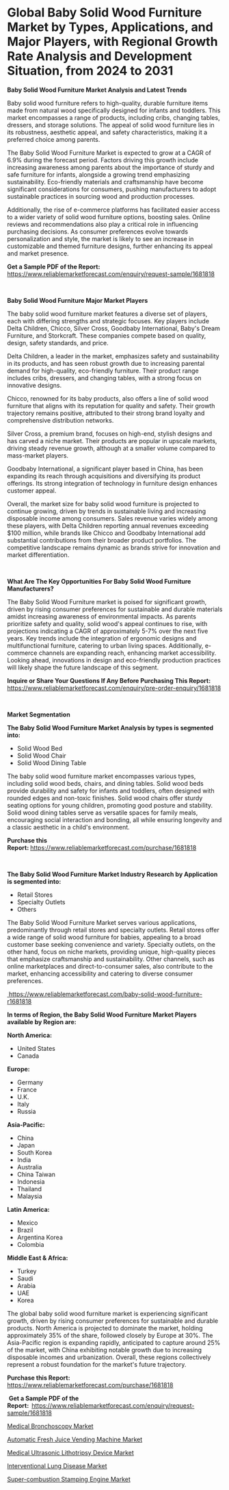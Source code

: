 <p><h1>Global Baby Solid Wood Furniture Market by Types, Applications, and Major Players, with Regional Growth Rate Analysis and Development Situation, from 2024 to 2031</h1></p><p><strong>Baby Solid Wood Furniture Market Analysis and Latest Trends</strong></p>
<p><p>Baby solid wood furniture refers to high-quality, durable furniture items made from natural wood specifically designed for infants and toddlers. This market encompasses a range of products, including cribs, changing tables, dressers, and storage solutions. The appeal of solid wood furniture lies in its robustness, aesthetic appeal, and safety characteristics, making it a preferred choice among parents.</p><p>The Baby Solid Wood Furniture Market is expected to grow at a CAGR of 6.9% during the forecast period. Factors driving this growth include increasing awareness among parents about the importance of sturdy and safe furniture for infants, alongside a growing trend emphasizing sustainability. Eco-friendly materials and craftsmanship have become significant considerations for consumers, pushing manufacturers to adopt sustainable practices in sourcing wood and production processes.</p><p>Additionally, the rise of e-commerce platforms has facilitated easier access to a wider variety of solid wood furniture options, boosting sales. Online reviews and recommendations also play a critical role in influencing purchasing decisions. As consumer preferences evolve towards personalization and style, the market is likely to see an increase in customizable and themed furniture designs, further enhancing its appeal and market presence.</p></p>
<p><strong>Get a Sample PDF of the Report:&nbsp;</strong> <a href="https://www.reliablemarketforecast.com/enquiry/request-sample/1681818?utm_campaign=1170&utm_medium=2&utm_source=Github&utm_content=ia&utm_term=14102024&utm_id=baby-solid-wood-furniture">https://www.reliablemarketforecast.com/enquiry/request-sample/1681818</a></p>
<p>&nbsp;</p>
<p><strong>Baby Solid Wood Furniture Major Market Players</strong></p>
<p><p>The baby solid wood furniture market features a diverse set of players, each with differing strengths and strategic focuses. Key players include Delta Children, Chicco, Silver Cross, Goodbaby International, Baby's Dream Furniture, and Storkcraft. These companies compete based on quality, design, safety standards, and price.</p><p>Delta Children, a leader in the market, emphasizes safety and sustainability in its products, and has seen robust growth due to increasing parental demand for high-quality, eco-friendly furniture. Their product range includes cribs, dressers, and changing tables, with a strong focus on innovative designs.</p><p>Chicco, renowned for its baby products, also offers a line of solid wood furniture that aligns with its reputation for quality and safety. Their growth trajectory remains positive, attributed to their strong brand loyalty and comprehensive distribution networks.</p><p>Silver Cross, a premium brand, focuses on high-end, stylish designs and has carved a niche market. Their products are popular in upscale markets, driving steady revenue growth, although at a smaller volume compared to mass-market players.</p><p>Goodbaby International, a significant player based in China, has been expanding its reach through acquisitions and diversifying its product offerings. Its strong integration of technology in furniture design enhances customer appeal.</p><p>Overall, the market size for baby solid wood furniture is projected to continue growing, driven by trends in sustainable living and increasing disposable income among consumers. Sales revenue varies widely among these players, with Delta Children reporting annual revenues exceeding $100 million, while brands like Chicco and Goodbaby International add substantial contributions from their broader product portfolios. The competitive landscape remains dynamic as brands strive for innovation and market differentiation.</p></p>
<p>&nbsp;</p>
<p><strong>What Are The Key Opportunities For Baby Solid Wood Furniture Manufacturers?</strong></p>
<p><p>The Baby Solid Wood Furniture market is poised for significant growth, driven by rising consumer preferences for sustainable and durable materials amidst increasing awareness of environmental impacts. As parents prioritize safety and quality, solid wood's appeal continues to rise, with projections indicating a CAGR of approximately 5-7% over the next five years. Key trends include the integration of ergonomic designs and multifunctional furniture, catering to urban living spaces. Additionally, e-commerce channels are expanding reach, enhancing market accessibility. Looking ahead, innovations in design and eco-friendly production practices will likely shape the future landscape of this segment.</p></p>
<p><strong>Inquire or Share Your Questions If Any Before Purchasing This Report:</strong> <a href="https://www.reliablemarketforecast.com/enquiry/pre-order-enquiry/1681818?utm_campaign=1170&utm_medium=2&utm_source=Github&utm_content=ia&utm_term=14102024&utm_id=baby-solid-wood-furniture">https://www.reliablemarketforecast.com/enquiry/pre-order-enquiry/1681818</a></p>
<p>&nbsp;</p>
<p><strong>Market Segmentation</strong></p>
<p><strong>The Baby Solid Wood Furniture Market Analysis by types is segmented into:</strong></p>
<p><ul><li>Solid Wood Bed</li><li>Solid Wood Chair</li><li>Solid Wood Dining Table</li></ul></p>
<p><p>The baby solid wood furniture market encompasses various types, including solid wood beds, chairs, and dining tables. Solid wood beds provide durability and safety for infants and toddlers, often designed with rounded edges and non-toxic finishes. Solid wood chairs offer sturdy seating options for young children, promoting good posture and stability. Solid wood dining tables serve as versatile spaces for family meals, encouraging social interaction and bonding, all while ensuring longevity and a classic aesthetic in a child's environment.</p></p>
<p><strong>Purchase this Report:&nbsp;</strong><a href="https://www.reliablemarketforecast.com/purchase/1681818?utm_campaign=1170&utm_medium=2&utm_source=Github&utm_content=ia&utm_term=14102024&utm_id=baby-solid-wood-furniture">https://www.reliablemarketforecast.com/purchase/1681818</a></p>
<p>&nbsp;</p>
<p><strong>The Baby Solid Wood Furniture Market Industry Research by Application is segmented into:</strong></p>
<p><ul><li>Retail Stores</li><li>Specialty Outlets</li><li>Others</li></ul></p>
<p><p>The Baby Solid Wood Furniture Market serves various applications, predominantly through retail stores and specialty outlets. Retail stores offer a wide range of solid wood furniture for babies, appealing to a broad customer base seeking convenience and variety. Specialty outlets, on the other hand, focus on niche markets, providing unique, high-quality pieces that emphasize craftsmanship and sustainability. Other channels, such as online marketplaces and direct-to-consumer sales, also contribute to the market, enhancing accessibility and catering to diverse consumer preferences.</p></p>
<p><a href="https://www.reliablemarketforecast.com/baby-solid-wood-furniture-r1681818?utm_campaign=1170&utm_medium=2&utm_source=Github&utm_content=ia&utm_term=14102024&utm_id=baby-solid-wood-furniture">&nbsp;https://www.reliablemarketforecast.com/baby-solid-wood-furniture-r1681818</a></p>
<p><strong>In terms of Region, the Baby Solid Wood Furniture Market Players available by Region are:</strong></p>
<p>
    <p> <strong> North America: </strong>
        <ul>
            <li>United States</li>
            <li>Canada</li>
        </ul>
        </p> 
    <p> <strong> Europe: </strong>
        <ul>
            <li>Germany</li>
            <li>France</li>
            <li>U.K.</li>
            <li>Italy</li>
            <li>Russia</li>
        </ul>
        </p> 
    <p> <strong> Asia-Pacific: </strong>
        <ul>
            <li>China</li>
            <li>Japan</li>
            <li>South Korea</li>
            <li>India</li>
            <li>Australia</li>
            <li>China Taiwan</li>
            <li>Indonesia</li>
            <li>Thailand</li>
            <li>Malaysia</li>
        </ul>
        </p> 
    <p> <strong> Latin America: </strong>
        <ul>
            <li>Mexico</li>
            <li>Brazil</li>
            <li>Argentina Korea</li>
            <li>Colombia</li>
        </ul>
        </p> 
    <p> <strong> Middle East & Africa: </strong>
        <ul>
            <li>Turkey</li>
            <li>Saudi</li>
            <li>Arabia</li>
            <li>UAE</li>
            <li>Korea</li>
        </ul>
    </p>
    </p>
<p><p>The global baby solid wood furniture market is experiencing significant growth, driven by rising consumer preferences for sustainable and durable products. North America is projected to dominate the market, holding approximately 35% of the share, followed closely by Europe at 30%. The Asia-Pacific region is expanding rapidly, anticipated to capture around 25% of the market, with China exhibiting notable growth due to increasing disposable incomes and urbanization. Overall, these regions collectively represent a robust foundation for the market's future trajectory.</p></p>
<p><strong>Purchase this Report: </strong><a href="https://www.reliablemarketforecast.com/purchase/1681818?utm_campaign=1170&utm_medium=2&utm_source=Github&utm_content=ia&utm_term=14102024&utm_id=baby-solid-wood-furniture">https://www.reliablemarketforecast.com/purchase/1681818</a></p>
<p>&nbsp;<strong>Get a Sample PDF of the Report:&nbsp;&nbsp;</strong><a href="https://www.reliablemarketforecast.com/enquiry/request-sample/1681818?utm_campaign=1170&utm_medium=2&utm_source=Github&utm_content=ia&utm_term=14102024&utm_id=baby-solid-wood-furniture">https://www.reliablemarketforecast.com/enquiry/request-sample/1681818</a></p>
<p><strong></strong></p>
<p><p><a href="https://www.linkedin.com/pulse/navigating-medical-bronchoscopy-market-expert-analysis-forecast-3mnie?utm_campaign=1170&utm_medium=2&utm_source=Github&utm_content=ia&utm_term=14102024&utm_id=baby-solid-wood-furniture">Medical Bronchoscopy Market</a></p><p><a href="https://github.com/padencrooks0o/Market-Research-Report-List-1/blob/main/automatic-fresh-juice-vending-machine-market.md?utm_campaign=1170&utm_medium=2&utm_source=Github&utm_content=ia&utm_term=14102024&utm_id=baby-solid-wood-furniture">Automatic Fresh Juice Vending Machine Market</a></p><p><a href="https://www.linkedin.com/pulse/medical-ultrasonic-lithotripsy-device-market-trends-strategic-xnqje?utm_campaign=1170&utm_medium=2&utm_source=Github&utm_content=ia&utm_term=14102024&utm_id=baby-solid-wood-furniture">Medical Ultrasonic Lithotripsy Device Market</a></p><p><a href="https://www.linkedin.com/pulse/interventional-lung-disease-market-global-regional-analysis-zyege?utm_campaign=1170&utm_medium=2&utm_source=Github&utm_content=ia&utm_term=14102024&utm_id=baby-solid-wood-furniture">Interventional Lung Disease Market</a></p><p><a href="https://github.com/giannabilliehph2/Market-Research-Report-List-1/blob/main/super-combustion-stamping-engine-market.md?utm_campaign=1170&utm_medium=2&utm_source=Github&utm_content=ia&utm_term=14102024&utm_id=baby-solid-wood-furniture">Super-combustion Stamping Engine Market</a></p></p>